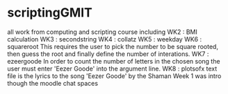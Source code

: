 # scriptingGMIT
all work from computing and scripting course
including
WK2 : BMI calculation
WK3 : secondstring
WK4 : collatz
WK5 : weekday
WK6 : squareroot
      This requires the user to pick the number to be square rooted, then guess the root and finally define the number of interations.
WK7 : ezeergoode
      In order to count the number of letters in the chosen song the user must enter 'Eezer Goode' into the argument line.
WK8 : plotsofx
text file is the lyrics to the song 'Eezer Goode' by the Shaman
Week 1 was intro though the moodle chat spaces
